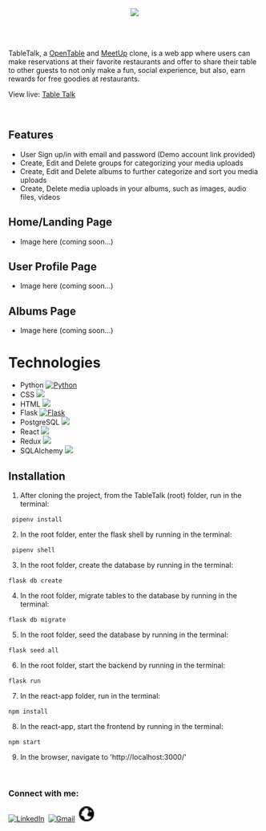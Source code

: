 <br />
<br />

<p align='center'>
  <img src='https://safemedia-capstone.s3.us-east-2.amazonaws.com/Public/safemedia-db.png' width='500px' >
</p>

<br />
<br />

TableTalk, a <a href='https://opentable.com'>OpenTable</a> and <a href='https://meetup.com'>MeetUp</a> clone, is a web app where users can make reservations at their favorite restaurants and offer to share their table to other guests to not only make a fun, social experience, but also, earn rewards for free goodies at restaurants.

View live: <a href='https://table--talk.herokuapp.com/'>Table Talk</a>

<br />

## Features

-   User Sign up/in with email and password (Demo account link provided)
-   Create, Edit and Delete groups for categorizing your media uploads
-   Create, Edit and Delete albums to further categorize and sort you media uploads
-   Create, Delete media uploads in your albums, such as images, audio files, videos
    <br />

## Home/Landing Page

-   Image here (coming soon...)
    <br />

## User Profile Page

-   Image here (coming soon...)
    <br />

## Albums Page

-   Image here (coming soon...)
    <br />

# Technologies

-   Python <a href="https://www.python.org/"><img alt="Python" src="https://img.shields.io/badge/-Python-3776AB?style=flat-square&logo=Python&logoColor=white&" /></a>
-   CSS <a href="https://developer.mozilla.org/en-US/docs/Web/CSS"><img src="https://img.shields.io/badge/-CSS3-1572B6?logo=CSS3" /></a>
-   HTML <a href="https://developer.mozilla.org/en-US/docs/Web/HTML"><img src="https://img.shields.io/badge/-HTML5-E34F26?logo=HTML5&logoColor=ffffff" /></a>
-   Flask <a href="https://flask.palletsprojects.com/en/1.1.x/"><img alt="Flask" src="https://img.shields.io/badge/-Flask-000000?style=flat-square&logo=Flask&logoColor=white" /></a>
-   PostgreSQL <a href="https://www.postgresql.org/"><img src="https://img.shields.io/badge/-PostgreSQL-336791?logo=PostgreSQL" /></a>
-   React <a href="https://reactjs.org/"><img src="https://img.shields.io/badge/-React-61DAFB?logo=React&logoColor=333333" /></a>
-   Redux <a href="https://redux.js.org/"><img src="https://img.shields.io/badge/-Redux-764ABC?logo=Redux" /></a>
-   SQLAlchemy <a href=https://www.sqlalchemy.org/><img src=https://img.shields.io/badge/-SQLAlchemy-red /></a>
    <br />

## Installation

1. After cloning the project, from the TableTalk (root) folder, run in the terminal:

```
 pipenv install
```

2. In the root folder, enter the flask shell by running in the terminal:

```
 pipenv shell
```

3. In the root folder, create the database by running in the terminal:

```
flask db create
```

4. In the root folder, migrate tables to the database by running in the terminal:

```
flask db migrate
```

5. In the root folder, seed the database by running in the terminal:

```
flask seed all
```

6. In the root folder, start the backend by running in the terminal:

```
flask run
```

7. In the react-app folder, run in the terminal:

```
npm install
```

8. In the react-app, start the frontend by running in the terminal:

```
npm start
```

9. In the browser, navigate to 'http://localhost:3000/'

<br />

### Connect with me:

<a href="https://www.linkedin.com/in/jonathan-borja-1a9959172/"><img src="https://img.shields.io/badge/linkedin-%230077B5.svg?&style=for-the-badge&logo=linkedin&logoColor=white" alt="LinkedIn" /></a>&nbsp;
<a href="mailto:jborja-one@gmail.com?subject=GitHub"><img src="https://img.shields.io/badge/gmail-%23D14836.svg?&style=for-the-badge&logo=gmail&logoColor=white" alt="Gmail"/></a>&nbsp;
<a href="https://jborja-one.github.io/"><img src="https://raw.githubusercontent.com/iconic/open-iconic/master/svg/globe.svg" alt="website" width=30/></a>&nbsp;

